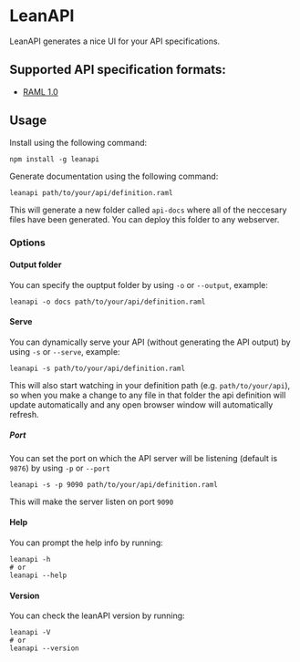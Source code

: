# LeanAPI

LeanAPI generates a nice UI for your API specifications.

## Supported API specification formats:
* [RAML 1.0]( https://github.com/raml-org/raml-spec/blob/master/versions/raml-10/raml-10.md/)

## Usage

Install using the following command:
```
npm install -g leanapi
```

Generate documentation using the following command:
```
leanapi path/to/your/api/definition.raml
```

This will generate a new folder called `api-docs` where all of the neccesary files have been generated. You can deploy this folder to any webserver.

### Options

#### Output folder
You can specify the ouptput folder by using `-o` or `--output`, example:
```
leanapi -o docs path/to/your/api/definition.raml
```

#### Serve
You can dynamically serve your API (without generating the API output) by using `-s` or `--serve`, example:
```
leanapi -s path/to/your/api/definition.raml
```
This will also start watching in your definition path (e.g. `path/to/your/api`), so when you make a change to any file in that folder the api definition will update automatically and any open browser window will automatically refresh.

##### Port
You can set the port on which the API server will be listening (default is `9876`) by using `-p` or `--port`
```
leanapi -s -p 9090 path/to/your/api/definition.raml
```
This will make the server listen on port `9090`

#### Help
You can prompt the help info by running:
```
leanapi -h
# or
leanapi --help
```

#### Version
You can check the leanAPI version by running:
```
leanapi -V
# or
leanapi --version
```